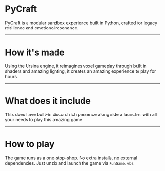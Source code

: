 # PyCraft

PyCraft is a modular sandbox experience built in Python, crafted for legacy resilience and emotional resonance.

---

# How it's made

Using the Ursina engine, it reimagines voxel gameplay through built in shaders and amazing lighting, it creates an amazing experience to play for hours

---

# What does it include

This does have built-in discord rich presence along side a launcher with all your needs to play this amazing game

---

# How to play

The game runs as a one-stop-shop. No extra installs, no external dependencies. Just unzip and launch the game via `RunGame.vbs`